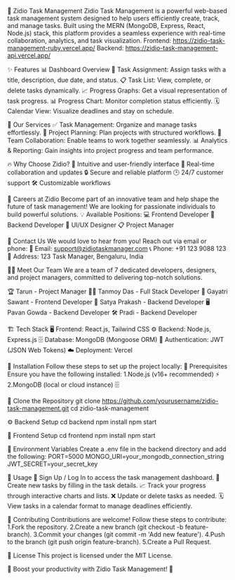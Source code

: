 🚀 Zidio Task Management
   Zidio Task Management is a powerful web-based task management system designed to help users efficiently create, track, and manage tasks. Built using the MERN (MongoDB, Express, 
   React, Node.js) stack, this platform provides a seamless experience with real-time collaboration, analytics, and task visualization.
   Frontend: https://zidio-task-management-ruby.vercel.app/
   Backend: https://zidio-task-management-api.vercel.app/

✨ Features
  📊 Dashboard Overview
  📝 Task Assignment: Assign tasks with a title, description, due date, and status.
  📋 Task List: View, complete, or delete tasks dynamically.
  📈 Progress Graphs: Get a visual representation of task progress.
  📊 Progress Chart: Monitor completion status efficiently.
  🗓️ Calendar View: Visualize deadlines and stay on schedule.

🔹 Our Services
  ✅ Task Management: Organize and manage tasks effortlessly.
  📌 Project Planning: Plan projects with structured workflows.
  👥 Team Collaboration: Enable teams to work together seamlessly.
  📊 Analytics & Reporting: Gain insights into project progress and team performance.

🔥 Why Choose Zidio?
  🚀 Intuitive and user-friendly interface
  🔄 Real-time collaboration and updates
  🔒 Secure and reliable platform
  🕒 24/7 customer support
  🛠️ Customizable workflows
  
💼 Careers at Zidio
Become part of an innovative team and help shape the future of task management! We are looking for passionate individuals to build powerful solutions.
  💡 Available Positions:
  💻 Frontend Developer
  🔧 Backend Developer
  🎨 UI/UX Designer
  📋 Project Manager

📩 Contact Us
We would love to hear from you! Reach out via email or phone:
  📧 Email: support@zidiotaskmanager.com
  📞 Phone: +91 123 9088 123
  📍 Address: 123 Task Manager, Bengaluru, India

👨‍💻 Meet Our Team
We are a team of 7 dedicated developers, designers, and project managers, committed to delivering top-notch solutions.

  🏆 Tarun - Project Manager
  👨‍💻 Tanmoy Das - Full Stack Developer
  🎨 Gayatri Sawant - Frontend Developer
  🔧 Satya Prakash - Backend Developer
  🖥️ Pavan Gowda - Backend Developer
  🛠️ Pradi - Backend Developer

🏗️ Tech Stack
  🖥️ Frontend: React.js, Tailwind CSS
  ⚙️ Backend: Node.js, Express.js
  🗄️ Database: MongoDB (Mongoose ORM)
  🔑 Authentication: JWT (JSON Web Tokens)
  ☁️ Deployment: Vercel 
  
🔧 Installation
Follow these steps to set up the project locally:
  📌 Prerequisites
  Ensure you have the following installed:
  1.Node.js (v16+ recommended) ⚡
  2.MongoDB (local or cloud instance) 🗄️
 
🔄 Clone the Repository
   git clone https://github.com/yourusername/zidio-task-management.git
   cd zidio-task-management

⚙️ Backend Setup
   cd backend
   npm install
   npm start

🎨 Frontend Setup
   cd frontend
   npm install
   npm start

🔑 Environment Variables
   Create a .env file in the backend directory and add the following:
   PORT=5000
   MONGO_URI=your_mongodb_connection_string
   JWT_SECRET=your_secret_key

🎯 Usage
   🔐 Sign Up / Log In to access the task management dashboard.
   📝 Create new tasks by filling in the task details.
   📈 Track your progress through interactive charts and lists.
   ❌ Update or delete tasks as needed.
   🗓️ View tasks in a calendar format to manage deadlines efficiently.

🤝 Contributing
  Contributions are welcome! Follow these steps to contribute:
   1.Fork the repository.
   2.Create a new branch (git checkout -b feature-branch).
   3.Commit your changes (git commit -m 'Add new feature').
   4.Push to the branch (git push origin feature-branch).
   5.Create a Pull Request.

📜 License
This project is licensed under the MIT License.

🚀 Boost your productivity with Zidio Task Management! 🚀